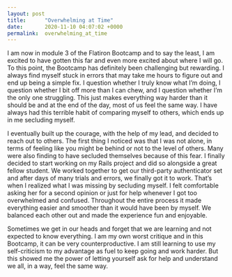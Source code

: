 ```yaml
---
layout: post
title:      "Overwhelming at Time"
date:       2020-11-10 04:07:02 +0000
permalink:  overwhelming_at_time
---
```


I am now in module 3 of the Flatiron Bootcamp and to say the least, I am excited to have gotten this far and even more excited about where I will go. To this point, the Bootcamp has definitely been challenging but rewarding. I always find myself stuck in errors that may take me hours to figure out and end up being a simple fix. I question whether I truly know what I’m doing, I question whether I bit off more than I can chew, and I question whether I’m the only one struggling. This just makes everything way harder than it should be and at the end of the day, most of us feel the same way. I have always had this terrible habit of comparing myself to others, which ends up in me secluding myself.

I eventually built up the courage, with the help of my lead, and decided to reach out to others. The first thing I noticed was that I was not alone, in terms of feeling like you might be behind or not to the level of others. Many were also finding to have secluded themselves because of this fear. I finally decided to start working on my Rails project and did so alongside a great fellow student. We worked together to get our third-party authenticator set and after days of many trials and errors, we finally got it to work. That’s when I realized what I was missing by secluding myself. I felt comfortable asking her for a second opinion or just for help whenever I got too overwhelmed and confused. Throughout the entire process it made everything easier and smoother than it would have been by myself. We balanced each other out and made the experience fun and enjoyable. 

Sometimes we get in our heads and forget that we are learning and not expected to know everything. I am my own worst critique and in this Bootcamp, it can be very counterproductive. I am still learning to use my self-criticism to my advantage as fuel to keep going and work harder. But this showed me the power of letting yourself ask for help and understand we all, in a way, feel the same way. 

